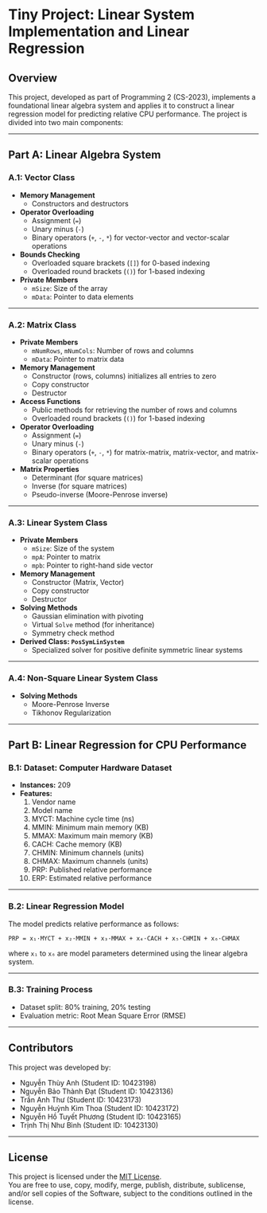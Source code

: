 # Tiny Project: Linear System Implementation and Linear Regression

## Overview

This project, developed as part of Programming 2 (CS-2023), implements a foundational linear algebra system and applies it to construct a linear regression model for predicting relative CPU performance. The project is divided into two main components:

---

## Part A: Linear Algebra System

### A.1: Vector Class

- **Memory Management**
  - Constructors and destructors
- **Operator Overloading**
  - Assignment (`=`)
  - Unary minus (`-`)
  - Binary operators (`+`, `-`, `*`) for vector-vector and vector-scalar operations
- **Bounds Checking**
  - Overloaded square brackets (`[]`) for 0-based indexing
  - Overloaded round brackets (`()`) for 1-based indexing
- **Private Members**
  - `mSize`: Size of the array
  - `mData`: Pointer to data elements

---

### A.2: Matrix Class

- **Private Members**
  - `mNumRows`, `mNumCols`: Number of rows and columns
  - `mData`: Pointer to matrix data
- **Memory Management**
  - Constructor (rows, columns) initializes all entries to zero
  - Copy constructor
  - Destructor
- **Access Functions**
  - Public methods for retrieving the number of rows and columns
  - Overloaded round brackets (`()`) for 1-based indexing
- **Operator Overloading**
  - Assignment (`=`)
  - Unary minus (`-`)
  - Binary operators (`+`, `-`, `*`) for matrix-matrix, matrix-vector, and matrix-scalar operations
- **Matrix Properties**
  - Determinant (for square matrices)
  - Inverse (for square matrices)
  - Pseudo-inverse (Moore-Penrose inverse)

---

### A.3: Linear System Class

- **Private Members**
  - `mSize`: Size of the system
  - `mpA`: Pointer to matrix
  - `mpb`: Pointer to right-hand side vector
- **Memory Management**
  - Constructor (Matrix, Vector)
  - Copy constructor
  - Destructor
- **Solving Methods**
  - Gaussian elimination with pivoting
  - Virtual `Solve` method (for inheritance)
  - Symmetry check method
- **Derived Class: `PosSymLinSystem`**
  - Specialized solver for positive definite symmetric linear systems

---

### A.4: Non-Square Linear System Class

- **Solving Methods**
  - Moore-Penrose Inverse
  - Tikhonov Regularization

---

## Part B: Linear Regression for CPU Performance

### B.1: Dataset: Computer Hardware Dataset

- **Instances:** 209
- **Features:**
    1. Vendor name
    2. Model name
    3. MYCT: Machine cycle time (ns)
    4. MMIN: Minimum main memory (KB)
    5. MMAX: Maximum main memory (KB)
    6. CACH: Cache memory (KB)
    7. CHMIN: Minimum channels (units)
    8. CHMAX: Maximum channels (units)
    9. PRP: Published relative performance
    10. ERP: Estimated relative performance

---

### B.2: Linear Regression Model

The model predicts relative performance as follows:

```
PRP = x₁·MYCT + x₂·MMIN + x₃·MMAX + x₄·CACH + x₅·CHMIN + x₆·CHMAX
```

where `x₁` to `x₆` are model parameters determined using the linear algebra system.

---

### B.3: Training Process

- Dataset split: 80% training, 20% testing
- Evaluation metric: Root Mean Square Error (RMSE)

---

## Contributors

This project was developed by:

- Nguyễn Thùy Anh (Student ID: 10423198)
- Nguyễn Bảo Thành Đạt (Student ID: 10423136)
- Trần Anh Thư (Student ID: 10423173)
- Nguyễn Huỳnh Kim Thoa (Student ID: 10423172)
- Nguyễn Hồ Tuyết Phương (Student ID: 10423165)
- Trịnh Thị Như Bình (Student ID: 10423130)

---

## License

This project is licensed under the [MIT License](https://opensource.org/licenses/MIT).  
You are free to use, copy, modify, merge, publish, distribute, sublicense, and/or sell copies of the Software, subject to the conditions outlined in the license.
